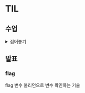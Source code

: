# TIL

## 수업
<details>
  <summary> 접어놓기 </summary>
  

## Bootstrap Grid system
- 웹 페이지의 레이아웃을 조정하는 데 사용되는 **12개의 컬럼**으로 구성된 시스템 (12개인 이유 약수 많아서)

- 목적 : 반응형 디자인을 지원해 웹 페이지를 다양한 기기에서 적절하게 표시할 수 있도록 도움

- Grid system 기본 요소 ![image](https://github.com/user-attachments/assets/268b32a0-4657-4e38-bb0e-4181609cab4c)

    - 컨테이너 - 컬럼들의 공간
    - 컬럼 - 실제 컨텐츠 포함하는 부분
    - 거터 - 컬럼과 컬럼 사이의 여백 영역(상하좌우)

- 1개의 row 안에 12개의 컬럼 영역이 구성. 각 요소는 12개 중 몇 개를 차지할 것인지 지정됨
![image](https://github.com/user-attachments/assets/03d38b50-5ce3-4566-bee9-b1ab83aa261c)
    ```
    <div class="container">
        <div class="row">
            <div class="col">
                <div class="box">col</div>
            </div>
            <div class="col">
                <div class="box">col</div>
            </div>
            <div class="col">
                <div class="box">col</div>
            </div>
            </div>
            <div class="row">
            <div class="col-4">
                <div class="box">col-4</div>
            </div>
            <div class="col-4">
                <div class="box">col-4</div>
            </div>
            <div class="col-4">
                <div class="box">col-4</div>
            </div>
            </div>
            <div class="row">
            <div class="col-2">
                <div class="box">col-2</div>
            </div>
            <div class="col-8">
                <div class="box">col-8</div>
            </div>
            <div class="col-2">
                <div class="box">col-2</div>
            </div>
        </div>
    </div>
    ```
- col 숫자의 합이 12가 안 되면? 그냥 작은 채로 놓임.
- col 숫자의 합이 12가 넘으면? 밑줄로 내려감 무조건 row의 최대는 12개

- Nesting(중첩)
![image](https://github.com/user-attachments/assets/86f58ac2-0221-421c-8d56-21a89ab93169)
    - 각 col은 다시 row로 작용이 가능하다

- Offset(상쇄)
![image](https://github.com/user-attachments/assets/b7e6d53a-b6cc-41c2-848c-e6a458cc8df6)
    - offset을 이용해 앞에 빈 칸을 넣을 수 있다

- Gutters
    - 그리드 시스템에서 컬럼 사이의 여백
    - x축은 padding, y축은 margin으로 여백 생성
    ![image](https://github.com/user-attachments/assets/9a2f4906-171b-4eaa-b7c5-0d812dd7476a)
    row는 12개의 col 영역으로 나눈 것이기 때문에 gutter는 col의 패딩에 해당한다.
    
    - ![image](https://github.com/user-attachments/assets/9da297a4-6ac3-4af5-9e46-a8f115571509)
    https://getbootstrap.com/docs/5.3/layout/gutters/
    참고

### Grid system for responsive web
- Responsive Web Design 반응형 웹 디자인
    - 디바이스 종류나 화면 크기에 상관없이 어디서든 레이아웃 및 사용자 경험을 제공하는 디자인 기술
- Bootstrap grid system에서는 12개 column과 **6개 breakpoints**를 사용해 구현 (왜 6개? 효율적이라생각한듯?)

- Grid system breakpoints
    - 웹페이지를 다양한 화면 크기에서 적절하게 배치하기 위한 분기점
    - 화면 너비에 따른 6개의 분기점(xs, sm, md, lg, xl, xxl)
    ![image](https://github.com/user-attachments/assets/353e9bc9-3856-4413-88ab-5a069449e615)
    각 breakpoints에 설정된 값들 **이상으로** 커지면 동작이 변경됨

- 화면 크기에 따라 12개의 칸을 각 요소에 나누어 주는 것!

## CSS Layout 종합 정리

- PPT 한 번 보고와라


## UX & UI
- UX (User eXperience)
    - 제품이나 서비스 사용하는 사람들이 느끼는 전체적인 경험과 만족도를 개선하고 최적화하기위한 디자인과 개발분야
    - 예시) 백화점 1층 향수향기, 러쉬 매장 근처의 향기, 음악 검색시 정확하게 나오는 것
    - 사람들의 마음, 생각을 이해하고 정리해 제품에 녹여내는 과정
    
    - 유저 리서치, 데이터 설계 및 정제, 유저시나리오, 프로토타입 설계

- UI (User Interface)
    - 서비스와 사용자 간의 상호작용을 가능하게 하는 디자인 요소들을 개발하고 구현하는 분야
    - 예시) 리모컨, ATM, 웹 사이트
    - 예쁜 디자인보다 사용자가 더 쉽고 편리하게 쓸 수 있도록 고려
    - 디자인 시스템, 중간 산출물, 프로토타입 등 필요

- UX/UI를 함께하는 디자이너를 채용하거나 UX는 기획자 UI는 디자이너의 역할로 채용하기도 한다

- UX - UX Researche, User Researcher
- UI - Product Designer, Interaction Designer

- UI 디자인에만 치중하다 UX 고려 안 하면 잔디밭 위 지름길 쓰는 것과 같다.

## 참고

- Grid System
    - CSS가 아닌 편집 디자인에서 나온 개념
    - 기본적으로 안쪽 요소의 오와 열 맞추려고 
    - 정보 구조 배열 체계를 세우는 것
    - CSS의 GRID랑 헷갈리지 마라!

- Grid cards
    - **row-cols** 클래스를 사용해 행당 표시할 열(카드) 수를 손쉽게 제어가능
    - https://getbootstrap.kr/docs/5.3/components/card/#%EA%B7%B8%EB%A6%AC%EB%93%9C-%EC%B9%B4%EB%93%9C
    - 문법이 다르다 'row-cols-breakpoints-숫자'에서 숫자는 카드 갯수의 의미

- 기업별 UI Design Guidelines   
    1. 삼성 (One UI)
    - https://developer.samsung.com/one-ui
    2. 애플 (Design guide)
    - https://developer.apple.com/kr/design/tips/
    3. 구글 (Material Design)
    - https://m3.material.io/

- 더 나은 UX/UI를 고민해볼 수 있는 웹 게임 추천 Can't Unsee

</details>


## 발표
### flag
flag 변수 불리언으로 변수 확인하는 기술

